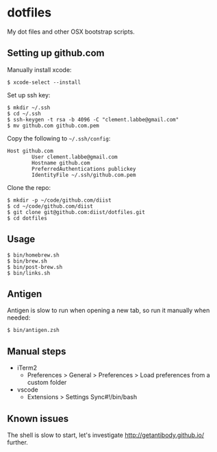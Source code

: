 # dotfiles

My dot files and other OSX bootstrap scripts.

## Setting up github.com
Manually install xcode:
```
$ xcode-select --install
```

Set up ssh key:
```
$ mkdir ~/.ssh
$ cd ~/.ssh
$ ssh-keygen -t rsa -b 4096 -C "clement.labbe@gmail.com"
$ mv github.com github.com.pem
```

Copy the following to `~/.ssh/config`:
```
Host github.com
        User clement.labbe@gmail.com
        Hostname github.com
        PreferredAuthentications publickey
        IdentityFile ~/.ssh/github.com.pem
```

Clone the repo:
```
$ mkdir -p ~/code/github.com/diist
$ cd ~/code/github.com/diist
$ git clone git@github.com:diist/dotfiles.git
$ cd dotfiles
```

## Usage
```
$ bin/homebrew.sh
$ bin/brew.sh
$ bin/post-brew.sh
$ bin/links.sh
```

## Antigen
Antigen is slow to run when opening a new tab, so run it manually when needed:
```
$ bin/antigen.zsh
```

## Manual steps
- iTerm2
  - Preferences > General > Preferences > Load preferences from a custom folder
- vscode
  - Extensions > Settings Sync#!/bin/bash

## Known issues
The shell is slow to start, let's investigate http://getantibody.github.io/ further.
